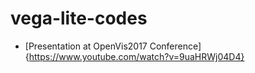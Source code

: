 # vega-lite-codes
* [Presentation at OpenVis2017 Conference]{https://www.youtube.com/watch?v=9uaHRWj04D4}
